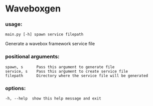 
# Waveboxgen

### usage: 
    main.py [-h] spawn service filepath

Generate a wavebox framework service file

### positional arguments:
    spawn, s      Pass this argument to generate file
    service, s    Pass this argument to create service file
    filepath      Directory where the service file will be generated

### options:
    -h, --help  show this help message and exit
